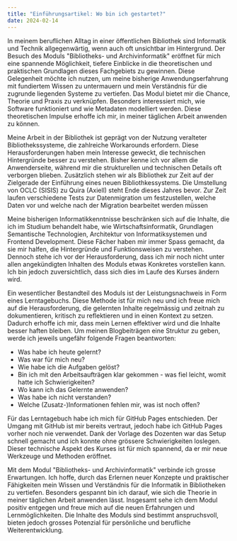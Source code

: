 ```yaml
---
title: "Einführungsartikel: Wo bin ich gestartet?"
date: 2024-02-14
---
```

In meinem beruflichen Alltag in einer öffentlichen Bibliothek sind Informatik und Technik allgegenwärtig, wenn auch oft unsichtbar im Hintergrund. Der Besuch des Moduls "Bibliotheks- und Archivinformatik" eröffnet für mich eine spannende Möglichkeit, tiefere Einblicke in die theoretischen und praktischen Grundlagen dieses Fachgebiets zu gewinnen. Diese Gelegenheit möchte ich nutzen, um meine bisherige Anwendungserfahrung mit fundiertem Wissen zu untermauern und mein Verständnis für die zugrunde liegenden Systeme zu vertiefen. Das Modul bietet mir die Chance, Theorie und Praxis zu verknüpfen. Besonders interessiert mich, wie Software funktioniert und wie Metadaten modelliert werden. Diese theoretischen Impulse erhoffe ich mir, in meiner täglichen Arbeit anwenden zu können.

Meine Arbeit in der Bibliothek ist geprägt von der Nutzung veralteter Bibliothekssysteme, die zahlreiche Workarounds erfordern. Diese Herausforderungen haben mein Interesse geweckt, die technischen Hintergründe besser zu verstehen. Bisher kenne ich vor allem die Anwenderseite, während mir die strukturellen und technischen Details oft verborgen blieben. Zusätzlich stehen wir als Bibliothek zur Zeit auf der Zielgerade der Einführung eines neuen Bibliothkessystems. Die Umstellung von OCLC (SISIS) zu Quira (Axiell) steht Ende dieses Jahres bevor. Zur Zeit laufen verschiedene Tests zur Datenmigration um festzustellen, welche Daten vor und welche nach der Migration bearbeitet werden müssen

Meine bisherigen Informatikkenntnisse beschränken sich auf die Inhalte, die ich im Studium behandelt habe, wie Wirtschaftsinformatik, Grundlagen Semantische Technologien, Architektur von Informatiksystemen und Frontend Development. Diese Fächer haben mir immer Spass gemacht, da sie mir halfen, die Hintergründe und Funktionsweisen zu verstehen. Dennoch stehe ich vor der Herausforderung, dass ich mir noch nicht unter allen angekündigten Inhalten des Moduls etwas Konkretes vorstellen kann. Ich bin jedoch zuversichtlich, dass sich dies im Laufe des Kurses ändern wird.

Ein wesentlicher Bestandteil des Moduls ist der Leistungsnachweis in Form eines Lerntagebuchs. Diese Methode ist für mich neu und ich freue mich auf die Herausforderung, die gelernten Inhalte regelmässig und zeitnah zu dokumentieren, kritisch zu reflektieren und in einen Kontext zu setzen. Dadurch erhoffe ich mir, dass mein Lernen effektiver wird und die Inhalte besser haften bleiben. Um meinen Blogbeiträgen eine Struktur zu geben, werde ich jeweils ungefähr folgende Fragen beantworten:

- Was habe ich heute gelernt?
- Was war für mich neu?
- Wie habe ich die Aufgaben gelöst?
- Bin ich mit den Arbeitsaufträgen klar gekommen - was fiel leicht, womit hatte ich Schwierigkeiten?
- Wo kann ich das Gelernte anwenden?
- Was habe ich nicht verstanden?
- Welche (Zusatz-)Informationen fehlen mir, was ist noch offen?

Für das Lerntagebuch habe ich mich für GitHub Pages entschieden. Der Umgang mit GitHub ist mir bereits vertraut, jedoch habe ich GitHub Pages vorher noch nie verwendet. Dank der Vorlage des Dozenten war das Setup schnell gemacht und ich konnte ohne grössere Schwierigkeiten loslegen. Dieser technische Aspekt des Kurses ist für mich spannend, da er mir neue Werkzeuge und Methoden eröffnet.

Mit dem Modul "Bibliotheks- und Archivinformatik" verbinde ich grosse Erwartungen. Ich hoffe, durch das Erlernen neuer Konzepte und praktischer Fähigkeiten mein Wissen und Verständnis für die Informatik in Bibliotheken zu vertiefen. Besonders gespannt bin ich darauf, wie sich die Theorie in meiner täglichen Arbeit anwenden lässt. Insgesamt sehe ich dem Modul positiv entgegen und freue mich auf die neuen Erfahrungen und Lernmöglichkeiten. Die Inhalte des Moduls sind bestimmt anspruchsvoll, bieten jedoch grosses Potenzial für persönliche und berufliche Weiterentwicklung.
